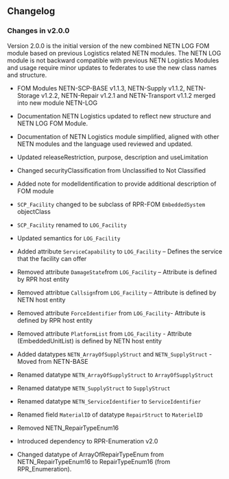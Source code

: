 ## Changelog

### Changes in v2.0.0 

Version 2.0.0 is the initial version of the new combined NETN LOG FOM module based on previous Logistics related NETN modules.
The NETN LOG module is not backward compatible with previous NETN Logistics Modules and usage require minor updates to federates to use the new class names and structure.

* FOM Modules NETN-SCP-BASE v1.1.3, NETN-Supply v1.1.2, NETN-Storage v1.2.2, NETN-Repair v1.2.1 and NETN-Transport v1.1.2 merged into new module NETN-LOG
* Documentation NETN Logistics updated to reflect new structure and NETN LOG FOM Module.
* Documentation of NETN Logistics module simplified, aligned with other NETN modules and the language used reviewed and updated.

* Updated releaseRestriction, purpose, description and useLimitation
* Changed securityClassification from Unclassified to Not Classified
* Added note for modelIdentification to provide additional description of FOM module

* `SCP_Facility` changed to be subclass of RPR-FOM `EmbeddedSystem` objectClass
* `SCP_Facility` renamed to `LOG_Facility`
* Updated semantics for `LOG_Facility`
* Added attribute `ServiceCapability` to `LOG_Facility` – Defines the service that the facility can offer
* Removed attribute `DamageState`from `LOG_Facility` – Attribute is defined by RPR host entity
* Removed attribtue `Callsign`from `LOG_Facility` – Attribute is defined by NETN host entity
* Removed attribute `ForceIdentifier` from `LOG_Facility`-  Attribute is defined by RPR host entity
* Removed attribute `PlatformList` from `LOG_Facility` - Attribute (EmbeddedUnitList) is defined by NETN host entity

* Added datatypes `NETN_ArrayOfSupplyStruct` and `NETN_SupplyStruct` - Moved from NETN-BASE
* Renamed datatype `NETN_ArrayOfSupplyStruct` to `ArrayOfSupplyStruct`
* Renamed datatype `NETN_SupplyStruct` to `SupplyStruct`
* Renamed datatype `NETN_ServiceIdentifier` to `ServiceIdentifier`
* Renamed field `MaterialID` of datatype `RepairStruct` to `MaterielID`

* Removed NETN_RepairTypeEnum16
* Introduced dependency to RPR-Enumeration v2.0
* Changed datatype of ArrayOfRepairTypeEnum from NETN_RepairTypeEnum16 to RepairTypeEnum16 (from RPR_Enumeration). 